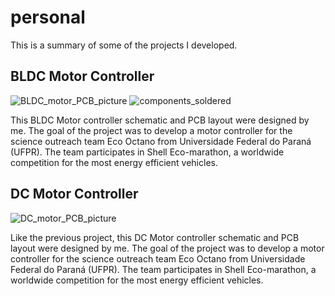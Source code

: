 # personal
 This is a summary of some of the projects I developed.
 
 ## BLDC Motor Controller 
![BLDC_motor_PCB_picture](https://user-images.githubusercontent.com/51835706/225098789-38d28a4f-a6e0-47d4-ab0a-5b97b6d992c6.jpeg)
![components_soldered](https://user-images.githubusercontent.com/51835706/225098792-de27e446-4dba-444b-a060-e608eb4d10fa.jpg)

This BLDC Motor controller schematic and PCB layout were designed by me. The goal of the project was to develop a motor controller for the science outreach team Eco Octano from Universidade Federal do Paraná (UFPR). The team participates in Shell Eco-marathon, a worldwide competition for the most energy efficient vehicles.
 
 ## DC Motor Controller
![DC_motor_PCB_picture](https://user-images.githubusercontent.com/51835706/225097833-b4e355b7-723d-4964-bbd0-e15290674527.jpeg)

Like the previous project, this DC Motor controller schematic and PCB layout were designed by me. The goal of the project was to develop a motor controller for the science outreach team Eco Octano from Universidade Federal do Paraná (UFPR). The team participates in Shell Eco-marathon, a worldwide competition for the most energy efficient vehicles.
